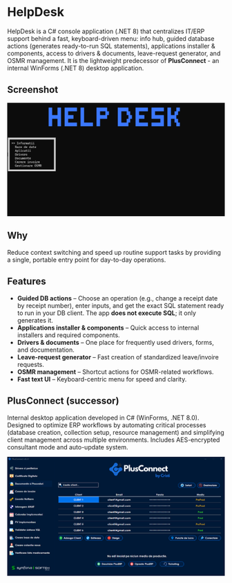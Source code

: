 # HelpDesk

HelpDesk is a C# console application (.NET 8) that centralizes IT/ERP support behind a fast, keyboard-driven menu: info hub, guided database actions (generates ready-to-run SQL statements), applications installer & components, access to drivers & documents, leave-request generator, and OSMR management. 
It is the lightweight predecessor of **PlusConnect** - an internal WinForms (.NET 8) desktop application.

## Screenshot
![HelpDesk screenshot](docs/assets/helpdesk.png)

## Why

Reduce context switching and speed up routine support tasks by providing a single, portable entry point for day-to-day operations.

## Features

- **Guided DB actions** – Choose an operation (e.g., change a receipt date by receipt number), enter inputs, and get the exact SQL statement ready to run in your DB client. The app **does not execute SQL**; it only generates it.
- **Applications installer & components** – Quick access to internal installers and required components.
- **Drivers & documents** – One place for frequently used drivers, forms, and documentation.
- **Leave-request generator** – Fast creation of standardized leave/invoire requests.
- **OSMR management** – Shortcut actions for OSMR-related workflows.
- **Fast text UI** – Keyboard-centric menu for speed and clarity.

## PlusConnect (successor)

Internal desktop application developed in C# (WinForms, .NET 8.0). Designed to optimize ERP workflows by automating critical processes (database creation, collection setup, resource management) and simplifying client management across multiple environments. Includes AES-encrypted consultant mode and auto-update system.

![HelpDesk screenshot](docs/assets/plusconnect.png)